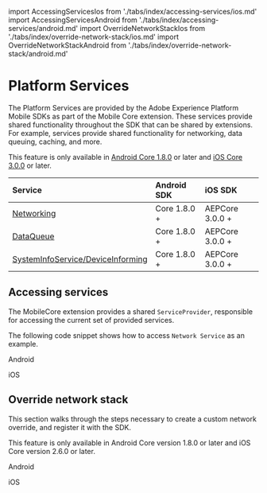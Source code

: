 import AccessingServicesIos from './tabs/index/accessing-services/ios.md'
import AccessingServicesAndroid from './tabs/index/accessing-services/android.md'
import OverrideNetworkStackIos from './tabs/index/override-network-stack/ios.md'
import OverrideNetworkStackAndroid from './tabs/index/override-network-stack/android.md'

# Platform Services

The Platform Services are provided by the Adobe Experience Platform Mobile SDKs as part of the Mobile Core extension. These services provide shared functionality throughout the SDK that can be shared by extensions. For example, services provide shared functionality for networking, data queuing, caching, and more.

<InlineAlert variant="info" slots="text"/>

This feature is only available in [Android Core 1.8.0](../../release-notes/2021.md#android-core-1-8-0) or later and [iOS Core 3.0.0](../../release-notes/2021.md#adobe-experience-platform-ios-core-sdks) or later.

| Service  | Android SDK | iOS SDK |
| :------- | :---------- | :------ |
| [Networking](./network-service.md) | Core 1.8.0 + | AEPCore 3.0.0 + |
| [DataQueue](./data-queue-service.md) | Core 1.8.0 + | AEPCore 3.0.0 + |
| [SystemInfoService/DeviceInforming](./system-device-info-service.md) | Core 1.8.0 + | AEPCore 3.0.0 + |

## Accessing services

The MobileCore extension provides a shared `ServiceProvider`, responsible for accessing the current set of provided services.

The following code snippet shows how to access `Network Service`  as an example.

<TabsBlock orientation="horizontal" slots="heading, content" repeat="2"/>

Android

<AccessingServicesAndroid/>

iOS

<AccessingServicesIos/>

## Override network stack

This section walks through the steps necessary to create a custom network override, and register it with the SDK.

<InlineAlert variant="info" slots="text"/>

This feature is only available in Android Core version 1.8.0 or later and iOS Core version 2.6.0 or later.

<TabsBlock orientation="horizontal" slots="heading, content" repeat="2"/>

Android

<OverrideNetworkStackAndroid/>

iOS

<OverrideNetworkStackIos/>

